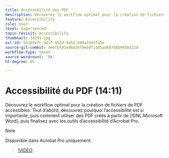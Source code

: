 ```yaml
---
title: Accessibilité des PDF
description: Découvrez le workflow optimal pour la création de fichiers de PDF accessibles
feature: Accessibility
role: User
level: Experienced
topic-revisit: Accessibility
thumbnail: 34291.jpg
exl-id: 5b205e7c-d41f-452d-9a54-208a25d3fa5e
source-git-commit: 4e6fbf91e96d26f9ee8f1105ad68738b9450a32d
workflow-type: tm+mt
source-wordcount: '56'
ht-degree: 0%

---
```


# Accessibilité du PDF (14:11)

Découvrez le workflow optimal pour la création de fichiers de PDF accessibles. Tout d’abord, découvrez pourquoi l’accessibilité est si importante, puis comment utiliser des PDF créés à partir de [!DNL Microsoft Word], puis finalisez avec les outils d’accessibilité d’Acrobat Pro.

>[!NOTE]
>
>Disponible dans Acrobat Pro uniquement.

>[!VIDEO](https://video.tv.adobe.com/v/34291?quality=12&learn=on&hidetitle=true)
